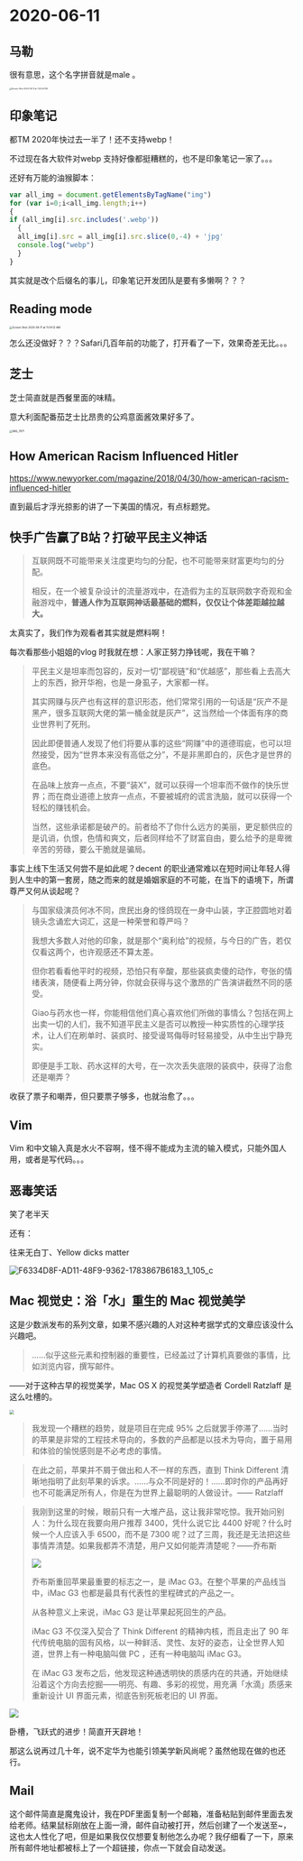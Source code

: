 # 2020-06-11

## 马勒

很有意思，这个名字拼音就是male 。

<img src="https://tva1.sinaimg.cn/large/007S8ZIlgy1gfoajb0izvj30ui08kwfo.jpg" alt="Screen Shot 2020-06-11 at 1.35.34 PM" style="zoom:25%;" />

## 印象笔记

都TM 2020年快过去一半了！还不支持webp！

不过现在各大软件对webp 支持好像都挺糟糕的，也不是印象笔记一家了。。。

还好有万能的油猴脚本：

```javascript
var all_img = document.getElementsByTagName("img")
for (var i=0;i<all_img.length;i++)
{
if (all_img[i].src.includes('.webp'))
  {
  all_img[i].src = all_img[i].src.slice(0,-4) + 'jpg'
  console.log("webp")
  }
}
```

其实就是改个后缀名的事儿，印象笔记开发团队是要有多懒啊？？？

## Reading mode



<img src="https://tva1.sinaimg.cn/large/007S8ZIlgy1gfo66b7tqij31he0r20z4.jpg" alt="Screen Shot 2020-06-11 at 11.04.12 AM" style="zoom:33%;" />

怎么还没做好？？？Safari几百年前的功能了，打开看了一下，效果奇差无比。。。

## 芝士

芝士简直就是西餐里面的味精。

意大利面配番茄芝士比昂贵的公鸡意面酱效果好多了。

<img src="https://tva1.sinaimg.cn/large/007S8ZIlgy1gfo9fgm4ufj30u00u0u0x.jpg" alt="IMG_7971" style="zoom:33%;" />

## How American Racism Influenced Hitler

 https://www.newyorker.com/magazine/2018/04/30/how-american-racism-influenced-hitler

直到最后才浮光掠影的讲了一下美国的情况，有点标题党。

## 快手广告赢了B站？打破平民主义神话

> 互联网既不可能带来关注度更均匀的分配，也不可能带来财富更均匀的分配。
>
> 相反，在一个被复杂设计的流量游戏中，在造假为主的互联网数字奇观和金融游戏中，**普通人作为互联网神话最基础的燃料，仅仅让个体差距越拉越大。**



太真实了，我们作为观看者其实就是燃料啊！

每次看那些小姐姐的vlog 时我就在想：人家正努力挣钱呢，我在干嘛？

> 平民主义是坦率而包容的，反对一切“鄙视链”和“优越感”，那些看上去高大上的东西，掀开华袍，也是一身虱子，大家都一样。
>
> 其实网赚与灰产也有这样的意识形态，他们常常引用的一句话是“灰产不是黑产，很多互联网大佬的第一桶金就是灰产”，这当然给一个体面有序的商业世界判了死刑。
>
> 因此即便普通人发现了他们将要从事的这些“网赚”中的道德瑕疵，也可以坦然接受，因为“世界本来没有高低之分”，不是非黑即白的，灰色才是世界的底色。
>
> 在品味上放弃一点点，不要“装X”，就可以获得一个坦率而不做作的快乐世界；而在商业道德上放弃一点点，不要被城府的谎言洗脑，就可以获得一个轻松的赚钱机会。
>
> 当然，这些承诺都是破产的。前者给不了你什么远方的美丽，更足额供应的是讥诮，仇恨，色情和爽文，后者同样给不了财富自由，要么给予的是卑微辛苦的劳碌，要么干脆就是骗局。

事实上线下生活又何尝不是如此呢？decent 的职业通常难以在短时间让年轻人得到人生中的第一套房，随之而来的就是婚姻家庭的不可能，在当下的语境下，所谓尊严又何从谈起呢？



> 与国家级演员何冰不同，庶民出身的怪鸽现在一身中山装，字正腔圆地对着镜头念诵宏大词汇，这是一种荣誉和尊严吗？
>
> 我想大多数人对他的印象，就是那个“奥利给”的视频，与今日的广告，若仅仅看这两个，也许观感还不算太差。
>
> 但你若看看他平时的视频，恐怕只有辛酸，那些装疯卖傻的动作，夸张的情绪表演，随便看上两分钟，你就会获得与这个激昂的广告演讲截然不同的感受。
>
> Giao与药水也一样，你能相信他们真心喜欢他们所做的事情么？包括在网上出卖一切的人们，我不知道平民主义是否可以教授一种实质性的心理学技术，让人们在刷单时、装疯时、接受谩骂侮辱时轻易接受，从中生出宁静充实。
>
> 即便是手工耿、药水这样的大号，在一次次丢失底限的装疯中，获得了治愈还是嘲弄？

收获了票子和嘲弄，但只要票子够多，也就治愈了。。。

## Vim

Vim 和中文输入真是水火不容啊，怪不得不能成为主流的输入模式，只能外国人用，或者是写代码。。。

## 恶毒笑话

笑了老半天

还有：

往来无白丁、Yellow dicks matter

![F6334D8F-AD11-48F9-9362-1783867B6183_1_105_c](https://tva1.sinaimg.cn/large/007S8ZIlgy1gfoadwg5aoj30hx0xxgp4.jpg)

## Mac 视觉史：浴「水」重生的 Mac 视觉美学

这是少数派发布的系列文章，如果不感兴趣的人对这种考据学式的文章应该没什么兴趣吧。

> ……似乎这些元素和控制器的重要性，已经盖过了计算机真要做的事情，比如浏览内容，撰写邮件。
>
> 

——对于这种古早的视觉美学，Mac OS X 的视觉美学塑造者 Cordell Ratzlaff 是这么吐槽的。

<img src="https://tva1.sinaimg.cn/large/007S8ZIlgy1gfoasiyv9xj30sg0lcadr.jpg" style="zoom: 50%;" />

> 我发现一个糟糕的趋势，就是项目在完成 95% 之后就罢手停滞了……当时的苹果是非常的工程技术导向的，多数的产品都是以技术为导向，置于易用和体验的愉悦感则是不必考虑的事情。

> 在此之前，苹果并不屑于做出和人不一样的东西，直到 Think Different 清晰地指明了此刻苹果的诉求。……与众不同是好的！……即时你的产品再好也不可能满足所有人，你是在为世界上最聪明的人做设计。—— Ratzlaff

> 我刚到这里的时候，眼前只有一大堆产品，这让我非常吃惊。我开始问别人：为什么现在我要向用户推荐 3400，凭什么说它比 4400 好呢？什么时候一个人应该入手 6500，而不是 7300 呢？过了三周，我还是无法把这些事情弄清楚。如果我都弄不清楚，用户又如何能弄清楚呢？——乔布斯
>
> ![](https://tva1.sinaimg.cn/large/007S8ZIlgy1gfoauzir0rj30v40kfaay.jpg)
>
> 乔布斯重回苹果最重要的标志之一，是 iMac G3。在整个苹果的产品线当中，iMac G3 也都是最具有代表性的里程碑式的产品之一。
>
> 从各种意义上来说，iMac G3 是让苹果起死回生的产品。
>
> iMac G3 不仅深入契合了 Think Different 的精神内核，而且走出了 90 年代传统电脑的固有风格，以一种鲜活、灵性、友好的姿态，让全世界人知道，世界上有一种电脑叫做 PC ，还有一种电脑叫 iMac G3。
>
> 在 iMac G3 发布之后，他发现这种通透明快的质感内在的共通，开始继续沿着这个方向去挖掘——明亮、有趣、多彩的视觉，用充满「水滴」质感来重新设计 UI 界面元素，彻底告别死板老旧的 UI 界面。

![](https://tva1.sinaimg.cn/large/007S8ZIlgy1gfoawzmci1j30sg0lcju2.jpg)



卧槽，飞跃式的进步！简直开天辟地！

那这么说再过几十年，说不定华为也能引领美学新风尚呢？虽然他现在做的也还行。

## Mail

这个邮件简直是魔鬼设计，我在PDF里面复制一个邮箱，准备粘贴到邮件里面去发给老师。结果鼠标刚放在上面一滑，邮件自动被打开，然后创建了一个发送至~，这也太人性化了吧，但是如果我仅仅想要复制他怎么办呢？我仔细看了一下，原来所有邮件地址都被标上了一个超链接，你点一下就会自动发送。